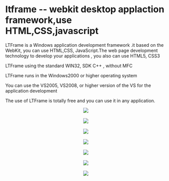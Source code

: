 # ltframe  -- webkit desktop applaction framework,use HTML,CSS,javascript



LTFrame is a Windows application development framework .it based on the WebKit, you can use HTML,CSS, JavaScript.The web page development technology to develop your applications , you also can use HTML5, CSS3

LTFrame using the standard WIN32, SDK C++ , without MFC

LTFrame runs in the Windows2000 or higher operating system

You can use the VS2005, VS2008, or higher version of the VS for the application development

The use of LTFrame is totally free and you can use it in any application.



<div align=center>
	
<img src="http://www.ltplayer.com/images/ltmd/c.jpg"/>
</div>
<br>
<div align=center>
	
<img src="http://www.ltplayer.com/images/ltmd/c1.jpg"/>
</div><br>
<div align=center>
	
<img src="http://www.ltplayer.com/images/ltmd/canvas.jpg"/>
</div><br>
<div align=center>
	
<img src="http://www.ltplayer.com/images/ltmd/google.jpg"/>
</div><br>
<div align=center>
	
<img src="http://www.ltplayer.com/images/ltmd/m.jpg"/>
</div><br>
<div align=center>
	
<img src="http://www.ltplayer.com/images/ltmd/qqgif.gif"/>
</div><br>
<div align=center>
	
<img src="http://www.ltplayer.com/images/ltmd/p.jpg"/>
</div><br>
